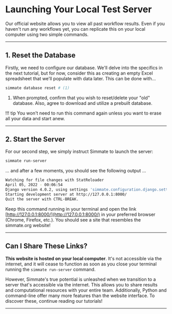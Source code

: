 # Launching Your Local Test Server

Our official website allows you to view all past workflow results. Even if you haven't run any workflows yet, you can replicate this on your local computer using two simple commands.

----------------------------------------------------------------------

## 1. Reset the Database

Firstly, we need to configure our database. We'll delve into the specifics in the next tutorial, but for now, consider this as creating an empty Excel spreadsheet that we'll populate with data later. This can be done with...

``` bash
simmate database reset # (1)
```

1. When prompted, confirm that you wish to reset/delete your "old" database. Also, agree to download and utilize a prebuilt database.

!!! tip
    You won't need to run this command again unless you want to erase all your data and start anew.

----------------------------------------------------------------------

## 2. Start the Server

For our second step, we simply instruct Simmate to launch the server:

``` bash
simmate run-server
```

... and after a few moments, you should see the following output ...

``` bash
Watching for file changes with StatReloader
April 05, 2022 - 00:06:54
Django version 4.0.2, using settings 'simmate.configuration.django.settings'
Starting development server at http://127.0.0.1:8000/
Quit the server with CTRL-BREAK.
```

Keep this command running in your terminal and open the link [http://127.0.0.1:8000/](http://127.0.0.1:8000/) in your preferred browser (Chrome, Firefox, etc.). You should see a site that resembles the simmate.org website! 

----------------------------------------------------------------------

## Can I Share These Links?

**This website is hosted on your local computer**. It's not accessible via the internet, and it will cease to function as soon as you close your terminal running the `simmate run-server` command.

However, Simmate's true potential is unleashed when we transition to a server that's accessible via the internet. This allows you to share results and computational resources with your entire team. Additionally, Python and command-line offer many more features than the website interface. To discover these, continue reading our tutorials! 

----------------------------------------------------------------------